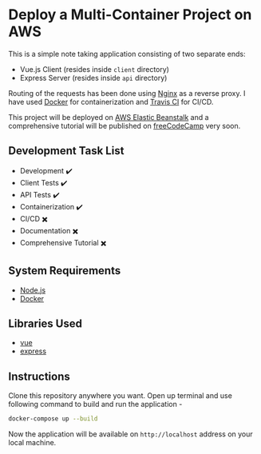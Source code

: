# Deploy a Multi-Container Project on AWS

This is a simple note taking application consisting of two separate ends:

- Vue.js Client (resides inside `client` directory)
- Express Server (resides inside `api` directory)

Routing of the requests has been done using [Nginx](https://nginx.com/) as a reverse proxy. I have used [Docker](https://docker.com/) for containerization and [Travis CI](https://travis-ci.com/) for CI/CD.

This project will be deployed on [AWS Elastic Beanstalk](https://aws.amazon.com/elasticbeanstalk/) and a comprehensive tutorial will be published on [freeCodeCamp](https://freecodecamp.org/news) very soon.

## Development Task List

- Development :heavy_check_mark:
- Client Tests :heavy_check_mark:
- API Tests :heavy_check_mark:
- Containerization :heavy_check_mark:
- CI/CD :heavy_multiplication_x:
- Documentation :heavy_multiplication_x:
- Comprehensive Tutorial :heavy_multiplication_x:

## System Requirements

- [Node.js](https://nodejs.org/)
- [Docker](https://www.docker.com/get-started)

## Libraries Used

- [vue](https://vuejs.org/)
- [express](https://expressjs.com/)

## Instructions

Clone this repository anywhere you want. Open up terminal and use following command to build and run the application -

```bash
docker-compose up --build
```

Now the application will be available on `http://localhost` address on your local machine.
